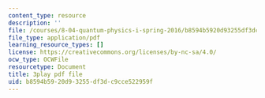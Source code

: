 ```yaml
---
content_type: resource
description: ''
file: /courses/8-04-quantum-physics-i-spring-2016/b8594b5920d93255df3dc9cce522959f_eNf8nH1yEYc.pdf
file_type: application/pdf
learning_resource_types: []
license: https://creativecommons.org/licenses/by-nc-sa/4.0/
ocw_type: OCWFile
resourcetype: Document
title: 3play pdf file
uid: b8594b59-20d9-3255-df3d-c9cce522959f
---
```

